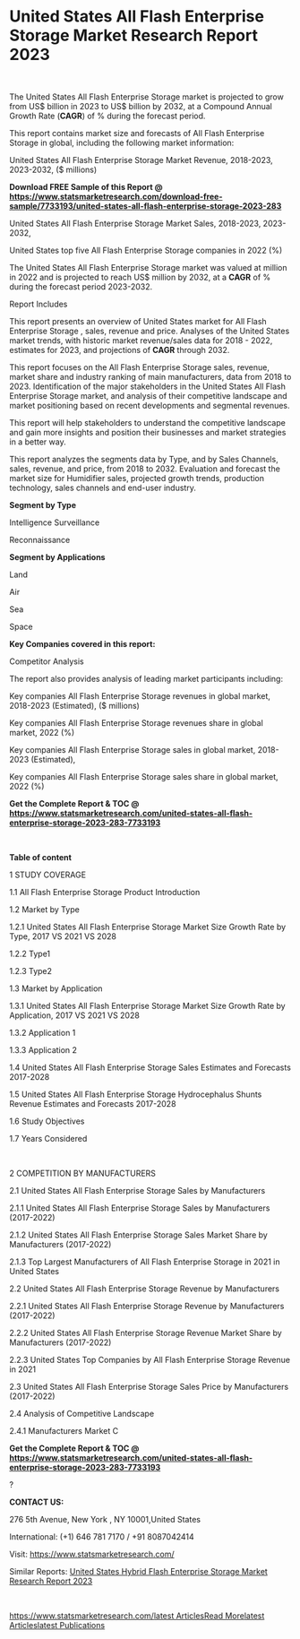 <h1>United States All Flash Enterprise Storage Market Research Report 2023</h1><br/><p>The United States All Flash Enterprise Storage market is projected to grow from US$ billion in 2023 to US$ billion by 2032, at a Compound Annual Growth Rate (<strong>CAGR</strong>) of % during the forecast period.</p>
 
 
 
 <p>This report contains market size and forecasts of All Flash Enterprise Storage in global, including the following market information:</p>
 
 
 
 <p>United States All Flash Enterprise Storage Market Revenue, 2018-2023, 2023-2032, ($ millions)</p>
 
 
 
 <p><strong>Download FREE Sample of this Report @ <a href="https://www.statsmarketresearch.com/download-free-sample/7733193/united-states-all-flash-enterprise-storage-2023-283">https://www.statsmarketresearch.com/download-free-sample/7733193/united-states-all-flash-enterprise-storage-2023-283</a></strong></p>
 
 
 
 <p>United States All Flash Enterprise Storage Market Sales, 2018-2023, 2023-2032,</p>
 
 
 
 <p>United States top five All Flash Enterprise Storage companies in 2022 (%)</p>
 
 
 
 <p>The United States All Flash Enterprise Storage market was valued at million in 2022 and is projected to reach US$ million by 2032, at a <strong>CAGR</strong> of % during the forecast period 2023-2032.</p>
 
 
 
 <p>Report Includes</p>
 
 
 
 <p>This report presents an overview of United States market for All Flash Enterprise Storage , sales, revenue and price. Analyses of the United States market trends, with historic market revenue/sales data for 2018 - 2022, estimates for 2023, and projections of <strong>CAGR</strong> through 2032.</p>
 
 
 
 <p>This report focuses on the All Flash Enterprise Storage sales, revenue, market share and industry ranking of main manufacturers, data from 2018 to 2023. Identification of the major stakeholders in the United States All Flash Enterprise Storage market, and analysis of their competitive landscape and market positioning based on recent developments and segmental revenues.</p>
 
 
 
 <p>This report will help stakeholders to understand the competitive landscape and gain more insights and position their businesses and market strategies in a better way.</p>
 
 
 
 <p>This report analyzes the segments data by Type, and by Sales Channels, sales, revenue, and price, from 2018 to 2032. Evaluation and forecast the market size for Humidifier sales, projected growth trends, production technology, sales channels and end-user industry.</p>
 
 
 
 <p><strong>Segment by Type</strong></p>
 
 
 
 <p>Intelligence Surveillance</p>
 
 
 
 <p>Reconnaissance</p>
 
 
 
 <p><strong>Segment <strong><strong>by Applications</strong></strong></strong></p>
 
 
 
 <p>Land</p>
 
 
 
 <p>Air</p>
 
 
 
 <p>Sea</p>
 
 
 
 <p>Space</p>
 
 
 
 <p><strong>Key Companies covered in this report:</strong></p>
 
 
 
 <p>Competitor Analysis</p>
 
 
 
 <p>The report also provides analysis of leading market participants including:</p>
 
 
 
 <p>Key companies All Flash Enterprise Storage revenues in global market, 2018-2023 (Estimated), ($ millions)</p>
 
 
 
 <p>Key companies All Flash Enterprise Storage revenues share in global market, 2022 (%)</p>
 
 
 
 <p>Key companies All Flash Enterprise Storage sales in global market, 2018-2023 (Estimated),</p>
 
 
 
 <p>Key companies All Flash Enterprise Storage sales share in global market, 2022 (%)</p>
 
 
 
 <div><b>Get the Complete Report & TOC @ <a href="https://www.statsmarketresearch.com/united-states-all-flash-enterprise-storage-2023-283-7733193">https://www.statsmarketresearch.com/united-states-all-flash-enterprise-storage-2023-283-7733193</a></b></div>
 
 
 
 <p><br />
 
 <b>Table of content</b></p>
 
 
 
 <p>1 STUDY COVERAGE<br />
 
 1.1 All Flash Enterprise Storage Product Introduction<br />
 
 1.2 Market by Type<br />
 
 1.2.1 United States All Flash Enterprise Storage Market Size Growth Rate by Type, 2017 VS 2021 VS 2028<br />
 
 1.2.2 Type1<br />
 
 1.2.3 Type2<br />
 
 1.3 Market by Application<br />
 
 1.3.1 United States All Flash Enterprise Storage Market Size Growth Rate by Application, 2017 VS 2021 VS 2028<br />
 
 1.3.2 Application 1<br />
 
 1.3.3 Application 2<br />
 
 1.4 United States All Flash Enterprise Storage Sales Estimates and Forecasts 2017-2028<br />
 
 1.5 United States All Flash Enterprise Storage Hydrocephalus Shunts Revenue Estimates and Forecasts 2017-2028<br />
 
 1.6 Study Objectives<br />
 
 1.7 Years Considered<br />
 
 <br />
 
 2 COMPETITION BY MANUFACTURERS<br />
 
 2.1 United States All Flash Enterprise Storage Sales by Manufacturers<br />
 
 2.1.1 United States All Flash Enterprise Storage Sales by Manufacturers (2017-2022)<br />
 
 2.1.2 United States All Flash Enterprise Storage Sales Market Share by Manufacturers (2017-2022)<br />
 
 2.1.3 Top Largest Manufacturers of All Flash Enterprise Storage in 2021 in United States<br />
 
 2.2 United States All Flash Enterprise Storage Revenue by Manufacturers<br />
 
 2.2.1 United States All Flash Enterprise Storage Revenue by Manufacturers (2017-2022)<br />
 
 2.2.2 United States All Flash Enterprise Storage Revenue Market Share by Manufacturers (2017-2022)<br />
 
 2.2.3 United States Top Companies by All Flash Enterprise Storage Revenue in 2021<br />
 
 2.3 United States All Flash Enterprise Storage Sales Price by Manufacturers (2017-2022)<br />
 
 2.4 Analysis of Competitive Landscape<br />
 
 2.4.1 Manufacturers Market C</p>
 
 
 
 <div><b>Get the Complete Report & TOC @ <a href="https://www.statsmarketresearch.com/united-states-all-flash-enterprise-storage-2023-283-7733193">https://www.statsmarketresearch.com/united-states-all-flash-enterprise-storage-2023-283-7733193</a></b></div>
 
 
 
 <p>? </p>
 
 
 
 <p><b>CONTACT US:</b><br />
 
 276 5th Avenue, New York , NY 10001,United States<br />
 
 International: (+1) 646 781 7170 / +91 8087042414<br />
 
 Visit: <a href="https://www.statsmarketresearch.com/">https://www.statsmarketresearch.com/</a><br />
 
 Similar Reports: <a href="https://www.statsmarketresearch.com/united-states-all-flash-enterprise-storage-2023-283-7733193">United States Hybrid Flash Enterprise Storage Market Research Report 2023</a><br />
 
 <br />
 
 <a href="https://gyeongbokgung.com">https://www.statsmarketresearch.com/</a><a href="https://hallyeomaritime.com">latest Articles</a><a href="https://jingwansa.com">Read More</a><a href="https://nguoiviet.jp/">latest Articles</a><a href="https://www.intelmarketresearch.com/">latest Publications</a></p>